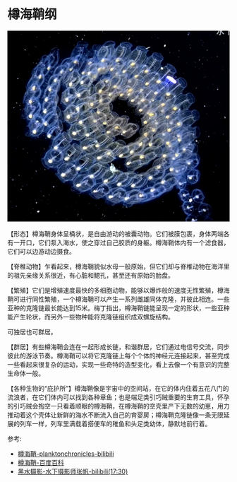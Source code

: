 # 樽海鞘纲

![](01.png)

【形态】樽海鞘身体呈桶状，是自由游动的被囊动物。它们被膜包裹，身体两端各有一开口，它们泵入海水，使之穿过自己胶质的身躯。樽海鞘体内有一个滤食器，它们可以边游动边摄食。

【脊椎动物】乍看起来，樽海鞘貌似水母一般原始，但它们却与脊椎动物在海洋里的祖先亲缘关系很近，有心脏和鳃孔，甚至还有原始的胎盘。

【繁殖】它们是增殖速度最快的多细胞动物，能够以爆炸般的速度无性繁殖，樽海鞘可进行同性繁殖，一个樽海鞘可以产生一系列雌雄同体克隆，并彼此相连。一些亚种的克隆链最长能达到15米。梅丁指出，樽海鞘链能呈现一定的形状，一些亚种能产生轮状，而另外一些物种能将克隆链组织成双螺旋结构。

可独居也可群居。

【群居】有些樽海鞘会连在一起形成长链，和谐群居，它们通过电信号交流，同步彼此的游泳节奏。樽海鞘可以将它克隆链上每个个体的神经元连接起来，甚至完成一些看起来很复杂的运动，实现一些奇特的造型变化，看上去像一个有意识的完整生命体一般。

【各种生物的“庇护所”】樽海鞘像是宇宙中的空间站，在它的体内住着五花八门的流浪者，在它们体内可以找到各种章鱼；也是端足类引巧贼重要的生育工具，怀孕的引巧贼会掏空一只看着顺眼的樽海鞘，在樽海鞘的空壳里产下无数的幼崽，用力推动着这个壳体让新鲜的海水不断流入自己的育婴房；樽海鞘克隆链像一条无限延展的列车一样，列车里满载着搭便车的稚鱼和头足类幼体，静默地前行着。

参考:
- [樽海鞘-planktonchronicles-bilibili](https://www.bilibili.com/video/BV1bW411r7fA/?spm_id_from=333.337.search-card.all.click&vd_source=741bff59809f9e15c309ef97c7d7c960)
- [樽海鞘-百度百科](https://baike.baidu.com/item/%E6%A8%BD%E6%B5%B7%E9%9E%98/4438570?fr=ge_ala)
- [黑水摄影-水下摄影师张帆-bilibili(17:30)](https://www.bilibili.com/video/BV1EP4y1a7wQ/?share_source=copy_web&vd_source=fcf7bbddc2ffd7f073481728ff8f0f3c)